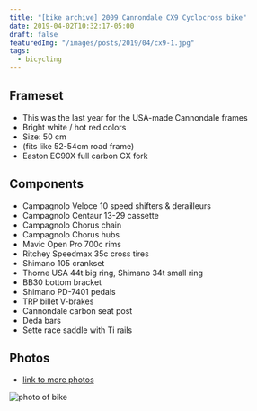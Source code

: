 ```yaml
---
title: "[bike archive] 2009 Cannondale CX9 Cyclocross bike"
date: 2019-04-02T10:32:17-05:00
draft: false
featuredImg: "/images/posts/2019/04/cx9-1.jpg"
tags: 
  - bicycling
---
```


## Frameset

- This was the last year for the USA-made Cannondale frames
- Bright white / hot red colors
- Size: 50 cm
- (fits like 52-54cm road frame)
- Easton EC90X full carbon CX fork


## Components

- Campagnolo Veloce 10 speed shifters & derailleurs
- Campagnolo Centaur 13-29 cassette
- Campagnolo Chorus chain
- Campagnolo Chorus hubs
- Mavic Open Pro 700c rims
- Ritchey Speedmax 35c cross tires
- Shimano 105 crankset
- Thorne USA 44t big ring, Shimano 34t small ring
- BB30 bottom bracket
- Shimano PD-7401 pedals
- TRP billet V-brakes
- Cannondale carbon seat post
- Deda bars
- Sette race saddle with Ti rails

## Photos

- [link to more photos](https://photos.app.goo.gl/2rypqSwrs1xEMd3PA)

![photo of bike](/images/posts/2019/04/cx9-1.jpg)
